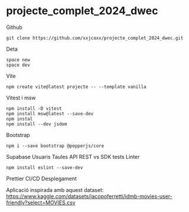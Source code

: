 # projecte_complet_2024_dwec

Github

    git clone https://github.com/xxjcaxx/projecte_complet_2024_dwec.git

Deta

    space new
    space dev

Vite

    npm create vite@latest projecte -- --template vanilla
    
Vitest i msw

    npm install -D vitest   
    npm install msw@latest --save-dev 
    npm instal
    npm install --dev jsdom 

Bootstrap

    npm i --save bootstrap @popperjs/core

Supabase
    Usuaris
    Taules
    API REST vs SDK
tests
Linter

    npm install eslint --save-dev

Prettier
CI/CD
Desplegament




Aplicació inspirada amb aquest dataset: https://www.kaggle.com/datasets/jacopoferretti/idmb-movies-user-friendly?select=MOVIES.csv 